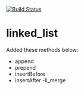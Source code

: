 [![Build Status](https://travis-ci.com/haitle16/linked_list.svg?branch=master)](https://travis-ci.com/haitle16/linked_list)

# linked_list

Added these methods below:
- append
- prepend
- insertBefore
- insertAfter
-ll_merge

